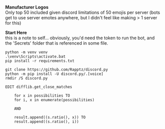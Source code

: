 **Manufacturer Logos**  
Only top 50 included given discord limitations of 50 emojis per server (bots get to use server emotes anywhere, but I didn't feel like making > 1 server for this)


**Start Here**  
this is a note to self... obviously, you'd need the token to run the bot, and the 'Secrets' folder that is referenced in some file.
```
python -m venv venv  
.\venv\Scripts\activate.bat  
pip install -r requirements.txt

git clone https://github.com/Rapptz/discord.py  
python -m pip install -U discord.py/.[voice]
rmdir /S discord.py
```
 
```
EDIT difflib.get_close_matches
 
    for x in possibilities TO 
    for i, x in enumerate(possibilities)
    
    AND
    
    result.append((s.ratio(), x)) TO
    result.append((s.ratio(), i))
```  